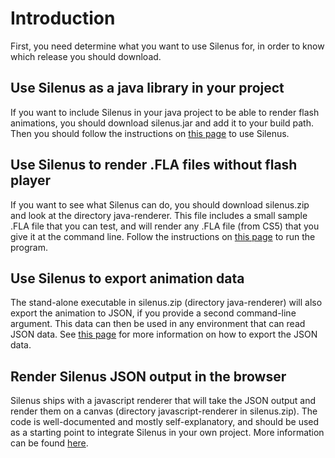 # Introduction #

First, you need determine what you want to use Silenus for, in order to know which release you should download.

## Use Silenus as a java library in your project ##

If you want to include Silenus in your java project to be able to render flash animations, you should download silenus.jar and add it to your build path. Then you should follow the instructions on [this page](GetingStartedJar.md) to use Silenus.



## Use Silenus to render .FLA files without flash player ##

If you want to see what Silenus can do, you should download silenus.zip and look at the directory java-renderer. This file includes a small sample .FLA file that you can test, and will render any .FLA file (from CS5) that you give it at the command line. Follow the instructions on [this page](GettingStartedStandalone.md) to run the program.



## Use Silenus to export animation data ##

The stand-alone executable in silenus.zip (directory java-renderer) will also export the animation to JSON, if you provide a second command-line argument. This data can then be used in any environment that can read JSON data. See [this page](GettingStartedStandalone.md) for more information on how to export the JSON data.


## Render Silenus JSON output in the browser ##

Silenus ships with a javascript renderer that will take the JSON output and render them on a canvas (directory javascript-renderer in silenus.zip). The code is well-documented and mostly self-explanatory, and should be used as a starting point to integrate Silenus in your own project. More information can be found [here](GettingStartedRenderer.md).